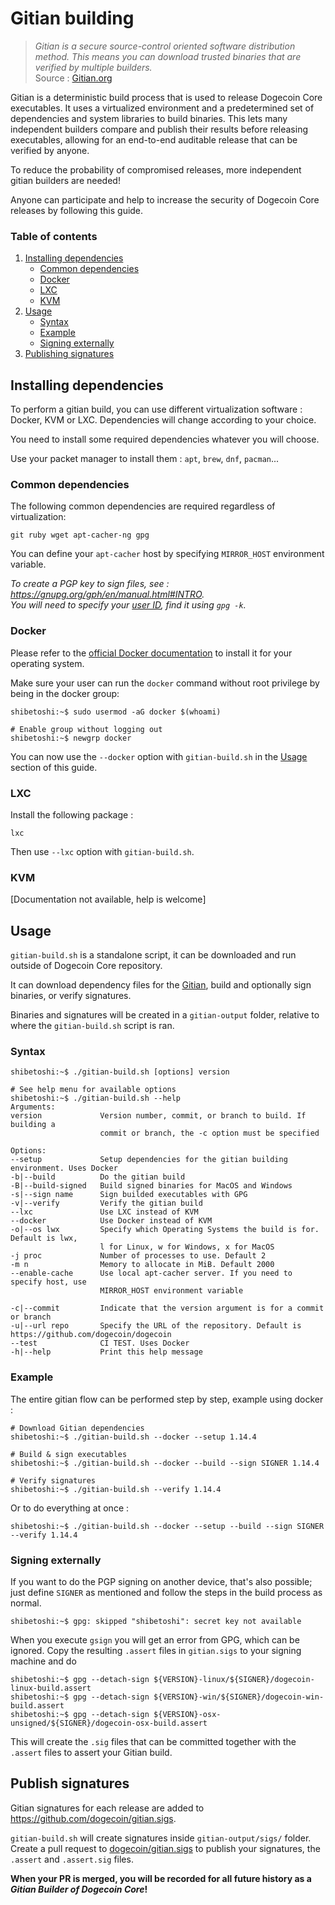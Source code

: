 
# Gitian building

> *Gitian is a secure source-control oriented software distribution method. This means you can download trusted binaries that are verified by multiple builders.*  
Source : [Gitian.org](https://gitian.org/)

Gitian is a deterministic build process that is used to release Dogecoin Core executables. It uses a virtualized environment and a predetermined set of dependencies and system libraries to build binaries. This lets many independent builders compare and publish their results before releasing executables, allowing for an end-to-end auditable release that can be verified by anyone.

To reduce the probability of compromised releases, more independent gitian builders are needed!

Anyone can participate and help to increase the security of Dogecoin Core releases by following this guide.

### Table of contents

1. [Installing dependencies](#installing-dependencies)
    * [Common dependencies](#common-dependencies)
    * [Docker](#docker)
    * [LXC](#lxc)
    * [KVM](#kvm)
2. [Usage](#usage)
    * [Syntax](#syntax)
    * [Example](#example)
    * [Signing externally](#signing-externally)
3. [Publishing signatures](#publishing-signatures)

## Installing dependencies

To perform a gitian build, you can use different virtualization software : Docker, KVM or LXC. Dependencies will change according to your choice.

You need to install some required dependencies whatever you will choose.  

Use your packet manager to install them : `apt`, `brew`, `dnf`, `pacman`...

### Common dependencies

The following common dependencies are required regardless of virtualization:
```
git ruby wget apt-cacher-ng gpg
```
You can define your `apt-cacher` host by specifying `MIRROR_HOST` environment variable.

*To create a PGP key to sign files, see : https://gnupg.org/gph/en/manual.html#INTRO.  
You will need to specify your [user ID](https://www.gnupg.org/documentation/manuals/gnupg/Specify-a-User-ID.html), find it using `gpg -k`.*

### Docker

Please refer to the [official Docker documentation](https://docs.docker.com/engine/install/) to install it for your operating system.

Make sure your user can run the `docker` command without root privilege by being in the docker group:
```console
shibetoshi:~$ sudo usermod -aG docker $(whoami)

# Enable group without logging out
shibetoshi:~$ newgrp docker
```

You can now use the `--docker` option with `gitian-build.sh` in the [Usage](#usage) section of this guide.

### LXC
Install the following package :
```
lxc
```

Then use `--lxc` option with `gitian-build.sh`.

### KVM

[Documentation not available, help is welcome]

## Usage

`gitian-build.sh` is a standalone script, it can be downloaded and run outside of Dogecoin Core repository.

It can download dependency files for the [Gitian](https://github.com/devrandom/gitian-builder), build and optionally sign binaries, or verify signatures.

Binaries and signatures will be created in a `gitian-output` folder, relative to where the
`gitian-build.sh` script is ran.

### Syntax

```console
shibetoshi:~$ ./gitian-build.sh [options] version

# See help menu for available options
shibetoshi:~$ ./gitian-build.sh --help
Arguments:
version             Version number, commit, or branch to build. If building a
                    commit or branch, the -c option must be specified

Options:
--setup             Setup dependencies for the gitian building environment. Uses Docker
-b|--build          Do the gitian build
-B|--build-signed   Build signed binaries for MacOS and Windows
-s|--sign name      Sign builded executables with GPG
-v|--verify         Verify the gitian build
--lxc               Use LXC instead of KVM
--docker            Use Docker instead of KVM
-o|--os lwx         Specify which Operating Systems the build is for. Default is lwx,
                    l for Linux, w for Windows, x for MacOS
-j proc             Number of processes to use. Default 2
-m n                Memory to allocate in MiB. Default 2000
--enable-cache      Use local apt-cacher server. If you need to specify host, use
                    MIRROR_HOST environment variable

-c|--commit         Indicate that the version argument is for a commit or branch
-u|--url repo       Specify the URL of the repository. Default is https://github.com/dogecoin/dogecoin
--test              CI TEST. Uses Docker
-h|--help           Print this help message
```

### Example

The entire gitian flow can be performed step by step, example using docker :
```console
# Download Gitian dependencies
shibetoshi:~$ ./gitian-build.sh --docker --setup 1.14.4

# Build & sign executables
shibetoshi:~$ ./gitian-build.sh --docker --build --sign SIGNER 1.14.4

# Verify signatures
shibetoshi:~$ ./gitian-build.sh --verify 1.14.4
```

Or to do everything at once :
```console
shibetoshi:~$ ./gitian-build.sh --docker --setup --build --sign SIGNER --verify 1.14.4
```

### Signing externally

If you want to do the PGP signing on another device, that's also possible; just define `SIGNER` as mentioned
and follow the steps in the build process as normal.

```console
shibetoshi:~$ gpg: skipped "shibetoshi": secret key not available
```

When you execute `gsign` you will get an error from GPG, which can be ignored. Copy the resulting `.assert` files in `gitian.sigs` to your signing machine and do

```console
shibetoshi:~$ gpg --detach-sign ${VERSION}-linux/${SIGNER}/dogecoin-linux-build.assert
shibetoshi:~$ gpg --detach-sign ${VERSION}-win/${SIGNER}/dogecoin-win-build.assert
shibetoshi:~$ gpg --detach-sign ${VERSION}-osx-unsigned/${SIGNER}/dogecoin-osx-build.assert
```

This will create the `.sig` files that can be committed together with the `.assert` files to assert your Gitian build.

## Publish signatures

Gitian signatures for each release are added to https://github.com/dogecoin/gitian.sigs.

`gitian-build.sh` will create signatures inside `gitian-output/sigs/` folder. Create a pull request to [dogecoin/gitian.sigs](https://github.com/dogecoin/gitian.sigs) to publish your signatures, the `.assert` and `.assert.sig` files.

**When your PR is merged, you will be recorded for all future history as a *Gitian Builder of Dogecoin Core*!**
